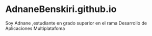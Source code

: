 # AdnaneBenskiri.github.io
Soy Adnane ,estudiante en grado superior en el rama Desarrollo de Aplicaciones Multiplatafoma
